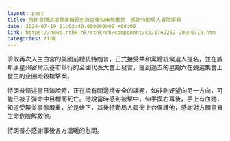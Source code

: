 ```yaml
---
layout: post
title: 特朗普憶述槍擊案稱見到流血後知事態嚴重　感謝特勤局人冒險解救
date: 2024-07-19 11:03:40.000000000 +08:00
link: https://news.rthk.hk/rthk/ch/component/k2/1762252-20240719.htm
categories: rthk
---
```


爭取再次入主白宮的美國前總統特朗普，正式接受共和黨總統候選人提名，並在威斯康星州密爾沃基市舉行的全國代表大會上發言，提到過去的星期六在競選集會上發生的企圖暗殺槍擊案。

特朗普憶述當日演說時，正在說有關邊境安全的議題，如非剛好望向另一方向，可能已被子彈命中目標而死亡。他說當時感到被擊中，伸手摸右耳後，手上有血跡，知道受襲並事態嚴重，於是伏下，其後特勤局人員衝上台保護他，感謝對方願意冒生命危險解救他。

特朗普亦感謝事後各方溫暖的慰問。
